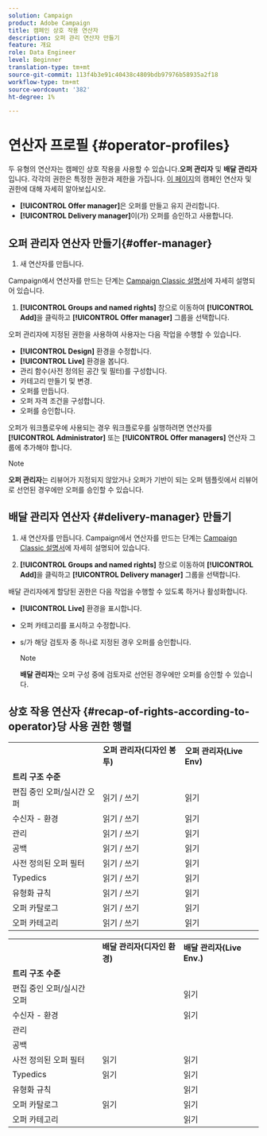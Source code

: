 ```yaml
---
solution: Campaign
product: Adobe Campaign
title: 캠페인 상호 작용 연산자
description: 오퍼 관리 연산자 만들기
feature: 개요
role: Data Engineer
level: Beginner
translation-type: tm+mt
source-git-commit: 113f4b3e91c40438c4809bdb97976b58935a2f18
workflow-type: tm+mt
source-wordcount: '382'
ht-degree: 1%

---
```



# 연산자 프로필 {#operator-profiles}

두 유형의 연산자는 캠페인 상호 작용을 사용할 수 있습니다.**오퍼 관리자** 및 **배달 관리자**&#x200B;입니다. 각각의 권한은 특정한 권한과 제한을 가집니다. [이 페이지](../start/permissions.md)의 캠페인 연산자 및 권한에 대해 자세히 알아보십시오.

* **[!UICONTROL Offer manager]**&#x200B;은 오퍼를 만들고 유지 관리합니다.
* **[!UICONTROL Delivery manager]**&#x200B;이(가) 오퍼를 승인하고 사용합니다.

## 오퍼 관리자 연산자 만들기{#offer-manager}

1. 새 연산자를 만듭니다.

Campaign에서 연산자를 만드는 단계는 [Campaign Classic 설명서](https://experienceleague.adobe.com/docs/campaign-classic/using/getting-started/permissions/access-management-operators.html)에 자세히 설명되어 있습니다.

1. **[!UICONTROL Groups and named rights]** 창으로 이동하여 **[!UICONTROL Add]**&#x200B;을 클릭하고 **[!UICONTROL Offer manager]** 그룹을 선택합니다.

오퍼 관리자에 지정된 권한을 사용하여 사용자는 다음 작업을 수행할 수 있습니다.

* **[!UICONTROL Design]** 환경을 수정합니다.
* **[!UICONTROL Live]** 환경을 봅니다.
* 관리 함수(사전 정의된 공간 및 필터)를 구성합니다.
* 카테고리 만들기 및 변경.
* 오퍼를 만듭니다.
* 오퍼 자격 조건을 구성합니다.
* 오퍼를 승인합니다.

오퍼가 워크플로우에 사용되는 경우 워크플로우를 실행하려면 연산자를 **[!UICONTROL Administrator]** 또는 **[!UICONTROL Offer managers]** 연산자 그룹에 추가해야 합니다.

>[!NOTE]
>
>**오퍼 관리자**&#x200B;는 리뷰어가 지정되지 않았거나 오퍼가 기반이 되는 오퍼 템플릿에서 리뷰어로 선언된 경우에만 오퍼를 승인할 수 있습니다.

## 배달 관리자 연산자 {#delivery-manager} 만들기

1. 새 연산자를 만듭니다.
Campaign에서 연산자를 만드는 단계는 [Campaign Classic 설명서](https://experienceleague.adobe.com/docs/campaign-classic/using/getting-started/permissions/access-management-operators.html)에 자세히 설명되어 있습니다.

1. **[!UICONTROL Groups and named rights]** 창으로 이동하여 **[!UICONTROL Add]**&#x200B;을 클릭하고 **[!UICONTROL Delivery manager]** 그룹을 선택합니다.

배달 관리자에게 할당된 권한은 다음 작업을 수행할 수 있도록 하거나 활성화합니다.

* **[!UICONTROL Live]** 환경을 표시합니다.
* 오퍼 카테고리를 표시하고 수정합니다.
* s/가 해당 검토자 중 하나로 지정된 경우 오퍼를 승인합니다.

   >[!NOTE]
   >
   >**배달 관리자**&#x200B;는 오퍼 구성 중에 검토자로 선언된 경우에만 오퍼를 승인할 수 있습니다.

## 상호 작용 연산자 {#recap-of-rights-according-to-operator}당 사용 권한 행렬

<table> 
 <tbody> 
  <tr> 
   <td> </td> 
   <td> <strong>오퍼 관리자(디자인 봉투)</strong><br /> </td> 
   <td> <strong>오퍼 관리자(Live Env)</strong><br /> </td> 
  </tr> 
  <tr> 
   <td> <strong>트리 구조 수준</strong><br /> </td> 
   <td> </td> 
   <td> </td> 
  </tr> 
  <tr> 
   <td> 편집 중인 오퍼/실시간 오퍼<br /> </td> 
   <td> 읽기 / 쓰기<br /> </td> 
   <td> 읽기<br /> </td> 
  </tr> 
  <tr> 
   <td> 수신자 - 환경<br /> </td> 
   <td> 읽기 / 쓰기<br /> </td> 
   <td> 읽기<br /> </td> 
  </tr> 
  <tr> 
   <td> 관리<br /> </td> 
   <td> 읽기 / 쓰기<br /> </td> 
   <td> 읽기<br /> </td> 
  </tr> 
  <tr> 
   <td> 공백<br /> </td> 
   <td> 읽기 / 쓰기<br /> </td> 
   <td> 읽기<br /> </td> 
  </tr> 
  <tr> 
   <td> 사전 정의된 오퍼 필터<br /> </td> 
   <td> 읽기 / 쓰기<br /> </td> 
   <td> 읽기<br /> </td> 
  </tr> 
  <tr> 
   <td> Typedics<br /> </td> 
   <td> 읽기 / 쓰기<br /> </td> 
   <td> 읽기<br /> </td> 
  </tr> 
  <tr> 
   <td> 유형화 규칙<br /> </td> 
   <td> 읽기 / 쓰기<br /> </td> 
   <td> 읽기<br /> </td> 
  </tr> 
  <tr> 
   <td> 오퍼 카탈로그<br /> </td> 
   <td> 읽기 / 쓰기<br /> </td> 
   <td> 읽기<br /> </td> 
  </tr> 
  <tr> 
   <td> 오퍼 카테고리<br /> </td> 
   <td> 읽기 / 쓰기<br /> </td> 
   <td> 읽기<br /> </td> 
  </tr> 
 </tbody> 
</table>

<table> 
 <tbody> 
  <tr> 
   <td> </td> 
   <td> <strong>배달 관리자(디자인 환경)</strong><br /> </td> 
   <td> <strong>배달 관리자(Live Env.)</strong><br /> </td> 
  </tr> 
  <tr> 
   <td> <strong>트리 구조 수준</strong><br /> </td> 
   <td> </td> 
   <td> </td> 
  </tr> 
  <tr> 
   <td> 편집 중인 오퍼/실시간 오퍼<br /> </td> 
   <td> </td> 
   <td> 읽기<br /> </td> 
  </tr> 
  <tr> 
   <td> 수신자 - 환경<br /> </td> 
   <td> </td> 
   <td> 읽기<br /> </td> 
  </tr> 
  <tr> 
   <td> 관리<br /> </td> 
   <td> </td> 
   <td> </td> 
  </tr> 
  <tr> 
   <td> 공백<br /> </td> 
   <td> </td> 
   <td> </td> 
  </tr> 
  <tr> 
   <td> 사전 정의된 오퍼 필터<br /> </td> 
   <td> 읽기<br /> </td> 
   <td> 읽기<br /> </td> 
  </tr> 
  <tr> 
   <td> Typedics<br /> </td> 
   <td> 읽기<br /> </td> 
   <td> 읽기<br /> </td> 
  </tr> 
  <tr> 
   <td> 유형화 규칙<br /> </td> 
   <td> </td> 
   <td> 읽기<br /> </td> 
  </tr> 
  <tr> 
   <td> 오퍼 카탈로그<br /> </td> 
   <td> 읽기<br /> </td> 
   <td> 읽기<br /> </td> 
  </tr> 
  <tr> 
   <td> 오퍼 카테고리<br /> </td> 
   <td> </td> 
   <td> 읽기<br /> </td> 
  </tr> 
 </tbody> 
</table>
